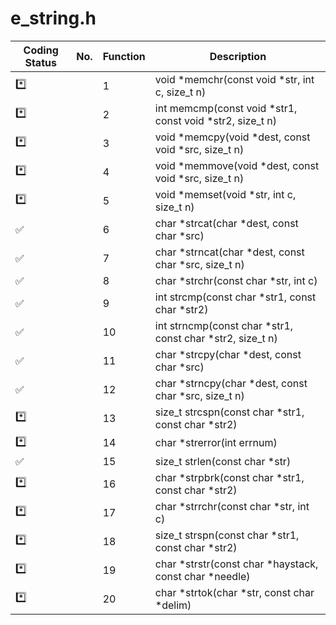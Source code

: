 # e_string.h

| Coding Status | No. | Function | Description |
| ------ | ------ | ------ | ------ |
| *️⃣ || 1 | void *memchr(const void *str, int c, size_t n) | Searches for the first occurrence of the character c (an unsigned char) in the first n bytes of the string pointed to, by the argument str. |
| *️⃣ || 2 | int memcmp(const void *str1, const void *str2, size_t n) | Compares the first n bytes of str1 and str2. |
| *️⃣ || 3 | void *memcpy(void *dest, const void *src, size_t n) | Copies n characters from src to dest. |
| *️⃣ || 4 | void *memmove(void *dest, const void *src, size_t n) | Another function to copy n characters from str2 to str1. |
| *️⃣ || 5 | void *memset(void *str, int c, size_t n) | Copies the character c (an unsigned char) to the first n characters of the string pointed to, by the argument str. |
| ✅ || 6 | char *strcat(char *dest, const char *src) | Appends the string pointed to, by src to the end of the string pointed to by dest. |
| ✅ || 7 | char *strncat(char *dest, const char *src, size_t n) | Appends the string pointed to, by src to the end of the string pointed to, by dest up to n characters long. |
| ✅ || 8	| char *strchr(const char *str, int c) | Searches for the first occurrence of the character c (an unsigned char) in the string pointed to, by the argument str. |
| ✅ || 9 | int strcmp(const char *str1, const char *str2) | Compares the string pointed to, by str1 to the string pointed to by str2. |
| ✅ || 10 | int strncmp(const char *str1, const char *str2, size_t n) | Compares at most the first n bytes of str1 and str2. |
| ✅ || 11 | char *strcpy(char *dest, const char *src) | Copies the string pointed to, by src to dest. |
| ✅ || 12 | char *strncpy(char *dest, const char *src, size_t n) | Copies up to n characters from the string pointed to, by src to dest. |
| *️⃣ || 13 | size_t strcspn(const char *str1, const char *str2) | Calculates the length of the initial segment of str1 which consists entirely of characters not in str2. |
| *️⃣ || 14 | char *strerror(int errnum) | Searches an internal array for the error number errnum and returns a pointer to an error message string. You need to declare macros containing arrays of error messages for mac and linux operating systems. Error descriptions are available in the original library. Checking the current OS is carried out using directives. |
| ✅ || 15 | size_t strlen(const char *str) | Computes the length of the string str up to but not including the terminating null character. |
| *️⃣ || 16 | char *strpbrk(const char *str1, const char *str2) | Finds the first character in the string str1 that matches any character specified in str2. |
| *️⃣ || 17 | char *strrchr(const char *str, int c) | Searches for the last occurrence of the character c (an unsigned char) in the string pointed to by the argument str. |
| *️⃣ || 18 | size_t strspn(const char *str1, const char *str2) | Calculates the length of the initial segment of str1 which consists entirely of characters in str2. |
| *️⃣ || 19 | char *strstr(const char *haystack, const char *needle) | Finds the first occurrence of the entire string needle (not including the terminating null character) which appears in the string haystack. |
| *️⃣ || 20 | char *strtok(char *str, const char *delim) | Breaks string str into a series of tokens separated by delim. |
